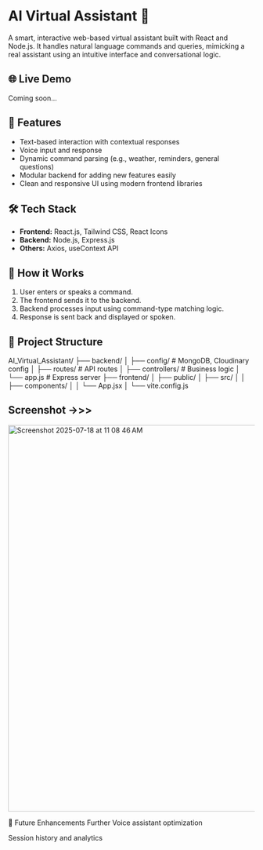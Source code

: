 # AI Virtual Assistant 🤖

A smart, interactive web-based virtual assistant built with React and Node.js. It handles natural language commands and queries, mimicking a real assistant using an intuitive interface and conversational logic.

## 🌐 Live Demo
Coming soon...

## 🚀 Features
- Text-based interaction with contextual responses
- Voice input and response 
- Dynamic command parsing (e.g., weather, reminders, general questions)
- Modular backend for adding new features easily
- Clean and responsive UI using modern frontend libraries

## 🛠 Tech Stack
- **Frontend:** React.js, Tailwind CSS, React Icons
- **Backend:** Node.js, Express.js
- **Others:** Axios, useContext API


## 🧠 How it Works
1. User enters or speaks a command.
2. The frontend sends it to the backend.
3. Backend processes input using command-type matching logic.
4. Response is sent back and displayed or spoken.

## 📂 Project Structure


AI_Virtual_Assistant/
├── backend/
│ ├── config/ # MongoDB, Cloudinary config
│ ├── routes/ # API routes
│ ├── controllers/ # Business logic
│ └── app.js # Express server
├── frontend/
│ ├── public/
│ ├── src/
│ │ ├── components/
│ │ └── App.jsx
│ └── vite.config.js

## Screenshot ->>>


<img width="1440" height="788" alt="Screenshot 2025-07-18 at 11 08 46 AM" src="https://github.com/user-attachments/assets/946e6af9-91b7-4aff-ba2b-0e23a6e120b5" />



📌 Future Enhancements
Further Voice assistant optimization


Session history and analytics
